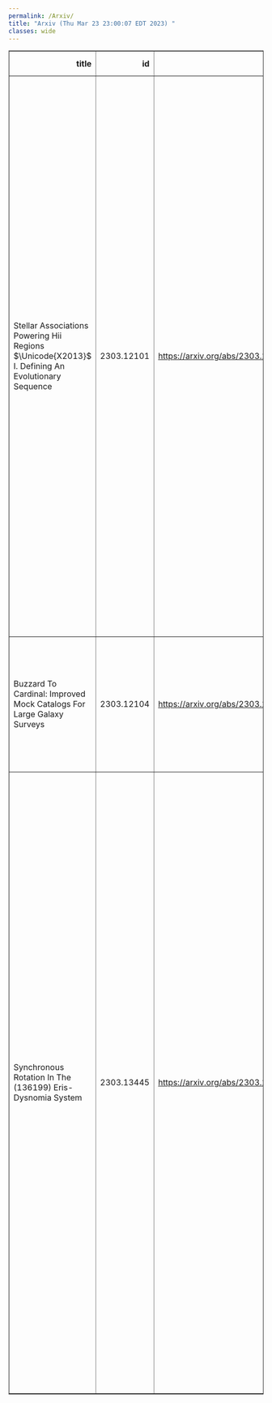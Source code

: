 ```yaml
---
permalink: /Arxiv/
title: "Arxiv (Thu Mar 23 23:00:07 EDT 2023) "
classes: wide
---
```

<table border="1" class="dataframe">
  <thead>
    <tr style="text-align: right;">
      <th>title</th>
      <th>id</th>
      <th>url</th>
      <th>authors</th>
      <th>Local Authors</th>
    </tr>
  </thead>
  <tbody>
    <tr>
      <td>Stellar Associations Powering Hii Regions $\Unicode{X2013}$ I. Defining   An Evolutionary Sequence</td>
      <td>2303.12101</td>
      <td><a href="https://arxiv.org/abs/2303.12101" target="_blank">https://arxiv.org/abs/2303.12101</a></td>
      <td>Fabian Scheuermann, Kathryn Kreckel, Ashley T. Barnes, Francesco Belfiore, Brent Groves, Stephen Hannon, Janice C. Lee, Rebecca Minsley, Erik Rosolowsky, Frank Bigiel, Guillermo A. Blanc, Médéric Boquien, Daniel A. Dale, Sinan Deger, Oleg V. Egorov, Eric Emsellem, Simon C. O. Glover, Kathryn Grasha, Hamid Hassani, Sarah Jeffreson, Ralf S. Klessen, J. M. Diederik Kruijssen, Kirsten L. Larson, Adam K. Leroy, Laura Lopez, Hsi-An Pan, Patricia Sánchez-Blázquez, Francesco Santoro, Eva Schinnerer, David A. Thilker, Brad C. Whitmore, Elizabeth J. Watkins, Thomas G. Williams</td>
      <td>Adam Leroy, Laura Lopez</td>
    </tr>
    <tr>
      <td>Buzzard To Cardinal: Improved Mock Catalogs For Large Galaxy Surveys</td>
      <td>2303.12104</td>
      <td><a href="https://arxiv.org/abs/2303.12104" target="_blank">https://arxiv.org/abs/2303.12104</a></td>
      <td>Chun-Hao To, Joseph Derose, Risa H. Wechsler, Eli Rykoff, Hao-Yi Wu, Susmita Adhikari, Elisabeth Krause, Eduardo Rozo, David H. Weinberg</td>
      <td>Chun-Hao To, David Weinberg</td>
    </tr>
    <tr>
      <td>Synchronous Rotation In The (136199) Eris-Dysnomia System</td>
      <td>2303.13445</td>
      <td><a href="https://arxiv.org/abs/2303.13445" target="_blank">https://arxiv.org/abs/2303.13445</a></td>
      <td>G. M. Bernstein, B. J. Holler, R. Navarro-Escamilla, P. H. Bernardinelli, T. M. C. Abbott, M. Aguena, S. Allam, O. Alves, F. Andrade-Oliveira, J. Annis, D. Bacon, D. Brooks, D. L. Burke, A. Carnero Rosell, J. Carretero, L. N. Da Costa, M. E. S. Pereira, J. De Vicente, S. Desai, P. Doel, A. Drlica-Wagner, S. Everett, I. Ferrero, J. Frieman, J. García-Bellido, D. W. Gerdes, D. Gruen, G. Gutierrez, K. Herner, S. R. Hinton, D. L. Hollowood, K. Honscheid, D. J. James, K. Kuehn, N. Kuropatkin, J. L. Marshall, J. Mena-Fernández, R. Miquel, R. L. C. Ogando, A. Pieres, A. A. Plazas Malagón, M. Raveri, K. Reil, E. Sanchez, I. Sevilla-Noarbe, M. Smith, M. Soares-Santos, E. Suchyta, M. E. C. Swanson, P. Wiseman</td>
      <td>Klaus Honscheid, Michael Rizzo Smith</td>
    </tr>
  </tbody>
</table>